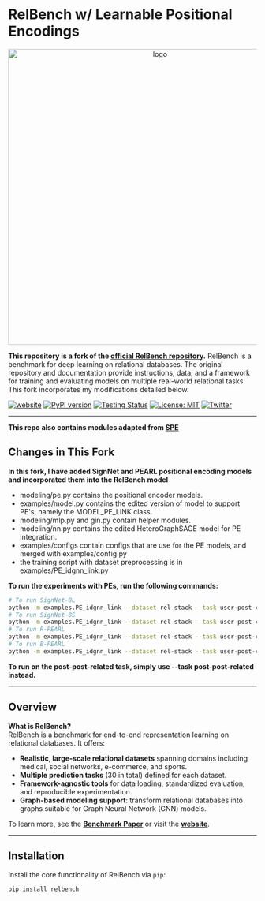 # RelBench w/ Learnable Positional Encodings

<p align="center"><img src="https://relbench.stanford.edu/img/logo.png" alt="logo" width="600px" /></p>

**This repository is a fork of the [official RelBench repository](https://github.com/snap-stanford/relbench).** RelBench is a benchmark for deep learning on relational databases. The original repository and documentation provide instructions, data, and a framework for training and evaluating models on multiple real-world relational tasks. This fork incorporates my modifications detailed below.

[![website](https://img.shields.io/badge/website-live-brightgreen)](https://relbench.stanford.edu)
[![PyPI version](https://badge.fury.io/py/relbench.svg)](https://badge.fury.io/py/relbench)
[![Testing Status](https://github.com/snap-stanford/relbench/actions/workflows/testing.yml/badge.svg)](https://github.com/snap-stanford/relbench/actions/workflows/testing.yml)
[![License: MIT](https://img.shields.io/badge/License-MIT-green.svg)](https://opensource.org/licenses/MIT)
[![Twitter](https://img.shields.io/twitter/url/https/twitter.com/cloudposse.svg?style=social&label=Follow%20%40RelBench)](https://twitter.com/RelBench)

---
**This repo also contains modules adapted from [**SPE**](https://github.com/Graph-COM/SPE)**

## Changes in This Fork

**In this fork, I have added SignNet and PEARL positional encoding models and incorporated them into the RelBench model**  
   - modeling/pe.py contains the positional encoder models.
   - examples/model.py contains the edited version of model to support PE's, namely the MODEL_PE_LINK class.
   - modeling/mlp.py and gin.py contain helper modules.
   - modeling/nn.py contains the edited HeteroGraphSAGE model for PE integration.
   - examples/configs contain configs that are use for the PE models, and merged with examples/config.py
   - the training script with dataset preprocessing is in examples/PE_idgnn_link.py


**To run the experiments with PEs, run the following commands:**
```bash
# To run SignNet-8L
python -m examples.PE_idgnn_link --dataset rel-stack --task user-post-comment --batch_size 20 --epochs 20 --cfg ./examples/configs/signnet-8L.yaml
# To run SignNet-8S
python -m examples.PE_idgnn_link --dataset rel-stack --task user-post-comment --batch_size 20 --epochs 20 --cfg ./examples/configs/signnet-8S.yaml
# To run R-PEARL
python -m examples.PE_idgnn_link --dataset rel-stack --task user-post-comment --batch_size 20 --epochs 20 --cfg ./examples/configs/R-PEARL.yaml
# To run B-PEARL
python -m examples.PE_idgnn_link --dataset rel-stack --task user-post-comment --batch_size 20 --epochs 20 --cfg ./examples/configs/B-PEARL.yaml
```
**To run on the post-post-related task, simply use --task post-post-related instead.**

---

## Overview

**What is RelBench?**  
RelBench is a benchmark for end-to-end representation learning on relational databases. It offers:

- **Realistic, large-scale relational datasets** spanning domains including medical, social networks, e-commerce, and sports.
- **Multiple prediction tasks** (30 in total) defined for each dataset.
- **Framework-agnostic tools** for data loading, standardized evaluation, and reproducible experimentation.
- **Graph-based modeling support**: transform relational databases into graphs suitable for Graph Neural Network (GNN) models.

To learn more, see the [**Benchmark Paper**](https://arxiv.org/abs/2407.20060) or visit the [**website**](https://relbench.stanford.edu).

---

## Installation

Install the core functionality of RelBench via `pip`:

```bash
pip install relbench

